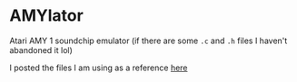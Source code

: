# AMYlator
 Atari AMY 1 soundchip emulator (if there are some `.c` and `.h` files I haven't abandoned it lol)

 I posted the files I am using as a reference [here](https://github.com/LTVA1/AMY)

